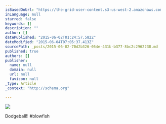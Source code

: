```yaml
---
isBasedOnUrl: "https://the-grid-user-content.s3-us-west-2.amazonaws.com/dfc9c60f-5cec-4c56-81fe-de26815bfabb.jpg"
inLanguage: null
starred: false
keywords: []
description: ""
author: []
datePublished: "2015-06-02T01:24:57.582Z"
dateModified: "2015-06-04T07:05:37.413Z"
sourcePath: _posts/2015-06-02-70d2b326-064e-431b-b377-8bc2c2962238.md
published: true
authors: []
publisher:
  name: null
  domain: null
  url: null
  favicon: null
_type: Article
_context: "http://schema.org"

---
```

![](https://the-grid-user-content.s3-us-west-2.amazonaws.com/dfc9c60f-5cec-4c56-81fe-de26815bfabb.jpg)

Dodgeball!! \#blowfish